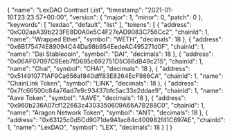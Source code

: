 {
  "name": "LexDAO Contract List",
  "timestamp": "2021-01-10T23:23:57+00:00",
  "version": {
    "major": 1,
    "minor": 0,
    "patch": 0
  },
  "keywords": [
    "lexdao",
    "default",
    "list"
  ],
  "tokens": [
    {
      "address": "0xC02aaA39b223FE8D0A0e5C4F27eAD9083C756Cc2",
      "chainId": 1,
      "name": "Wrapped Ether",
      "symbol": "WETH",
      "decimals": 18
    },
    {
      "address": "0x6B175474E89094C44Da98b954EedeAC495271d0F",
      "chainId": 1,
      "name": "Dai Stablecoin",
      "symbol": "DAI",
      "decimals": 18
    },
    {
      "address": "0x06AF07097C9Eeb7fD685c692751D5C66dB49c215",
      "chainId": 1,
      "name": "Chai",
      "symbol": "CHAI",
      "decimals": 18
    },
    {
      "address": "0x514910771AF9Ca656af840dff83E8264EcF986CA",
      "chainId": 1,
      "name": "ChainLink Token",
      "symbol": "LINK",
      "decimals": 18
    },
    {
      "address": "0x7fc66500c84a76ad7e9c93437bfc5ac33e2ddae9",
      "chainId": 1,
      "name": "Aave Token",
      "symbol": "AAVE",
      "decimals": 18
    },
    {
      "address": "0x960b236A07cf122663c4303350609A66A7B288C0",
      "chainId": 1,
      "name": "Aragon Network Token",
      "symbol": "ANT",
      "decimals": 18
    },
    {
      "address": "0x63125c0d5Cd9071de9A1ac84c400982f41C697AE",
      "chainId": 1,
      "name": "LexDAO",
      "symbol": "LEX",
      "decimals": 18
    }
  ]
}
